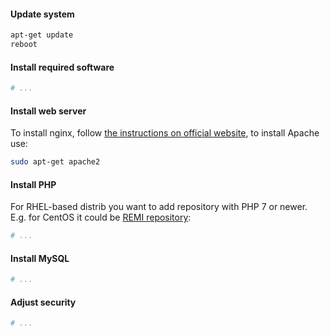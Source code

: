 #### Update system

```bash
apt-get update
reboot
```
    
#### Install required software

```bash
# ...
```
    
#### Install web server

To install nginx, follow [the instructions on official website](http://nginx.org/en/linux_packages.html), to install Apache use:
 
```bash
sudo apt-get apache2
```

#### Install PHP

For RHEL-based distrib you want to add repository with PHP 7 or newer. E.g. for CentOS it could be [REMI repository](https://rpms.remirepo.net/):

```bash
# ...
``` 
    
#### Install MySQL

```bash
# ...
``` 
    
#### Adjust security

```bash
# ...
``` 
